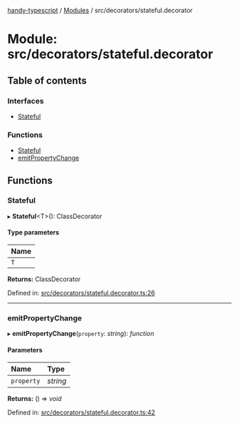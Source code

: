 [handy-typescript](../README.md) / [Modules](../modules.md) / src/decorators/stateful.decorator

# Module: src/decorators/stateful.decorator

## Table of contents

### Interfaces

- [Stateful](../interfaces/src_decorators_stateful_decorator.stateful.md)

### Functions

- [Stateful](src_decorators_stateful_decorator.md#stateful)
- [emitPropertyChange](src_decorators_stateful_decorator.md#emitpropertychange)

## Functions

### Stateful

▸ **Stateful**<T\>(): ClassDecorator

#### Type parameters

| Name |
| :------ |
| `T` |

**Returns:** ClassDecorator

Defined in: [src/decorators/stateful.decorator.ts:26](https://github.com/robbiemu/handy-typescript/blob/064cc3a/src/decorators/stateful.decorator.ts#L26)

___

### emitPropertyChange

▸ **emitPropertyChange**(`property`: *string*): *function*

#### Parameters

| Name | Type |
| :------ | :------ |
| `property` | *string* |

**Returns:** () => *void*

Defined in: [src/decorators/stateful.decorator.ts:42](https://github.com/robbiemu/handy-typescript/blob/064cc3a/src/decorators/stateful.decorator.ts#L42)
